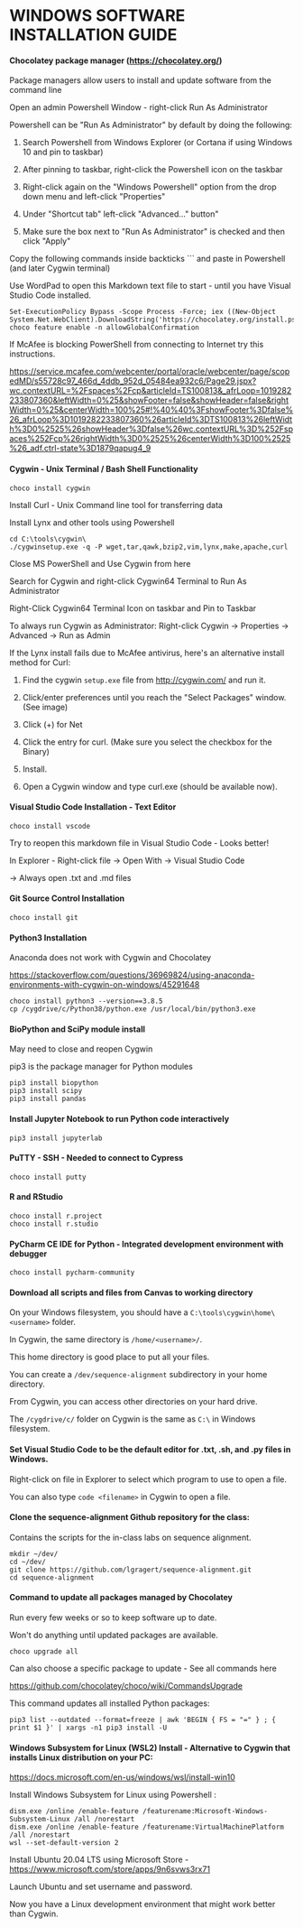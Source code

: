 # WINDOWS SOFTWARE INSTALLATION GUIDE



#### Chocolatey package manager (https://chocolatey.org/)

Package managers allow users to install and update software from the command line

Open an admin Powershell Window - right-click Run As Administrator 

Powershell can be "Run As Administrator" by default by doing the following:

1) Search Powershell from Windows Explorer (or Cortana if using Windows 10 and pin to taskbar)

2) After pinning to taskbar, right-click the Powershell icon on the taskbar

3) Right-click again on the "Windows Powershell" option from the drop down menu and left-click "Properties"

4) Under "Shortcut tab" left-click "Advanced..." button"

5) Make sure the box next to "Run As Administrator" is checked and then click "Apply"

Copy the following commands inside backticks ``` and paste in Powershell (and later Cygwin terminal)

Use WordPad to open this Markdown text file to start - until you have Visual Studio Code installed.


```
Set-ExecutionPolicy Bypass -Scope Process -Force; iex ((New-Object System.Net.WebClient).DownloadString('https://chocolatey.org/install.ps1'))
choco feature enable -n allowGlobalConfirmation
```

If McAfee is blocking PowerShell from connecting to Internet
try this instructions.

https://service.mcafee.com/webcenter/portal/oracle/webcenter/page/scopedMD/s55728c97_466d_4ddb_952d_05484ea932c6/Page29.jspx?wc.contextURL=%2Fspaces%2Fcp&articleId=TS100813&_afrLoop=1019282233807360&leftWidth=0%25&showFooter=false&showHeader=false&rightWidth=0%25&centerWidth=100%25#!%40%40%3FshowFooter%3Dfalse%26_afrLoop%3D1019282233807360%26articleId%3DTS100813%26leftWidth%3D0%2525%26showHeader%3Dfalse%26wc.contextURL%3D%252Fspaces%252Fcp%26rightWidth%3D0%2525%26centerWidth%3D100%2525%26_adf.ctrl-state%3D1879qapug4_9



#### Cygwin - Unix Terminal / Bash Shell Functionality

```
choco install cygwin
```

Install Curl - Unix Command line tool for transferring data

Install Lynx and other tools using Powershell

```
cd C:\tools\cygwin\
./cygwinsetup.exe -q -P wget,tar,qawk,bzip2,vim,lynx,make,apache,curl
```

Close MS PowerShell and Use Cygwin from here

Search for Cygwin and right-click Cygwin64 Terminal to Run As Administrator

Right-Click Cygwin64 Terminal Icon on taskbar and Pin to Taskbar

To always run Cygwin as Administrator: Right-click Cygwin -> Properties -> Advanced -> Run as Admin

If the Lynx install fails due to McAfee antivirus, here's an alternative install method for Curl:

1) Find the cygwin `setup.exe` file from http://cygwin.com/ and run it.

2) Click/enter preferences until you reach the "Select Packages" window. (See image)

3) Click (+) for Net

4) Click the entry for curl. (Make sure you select the checkbox for the Binary)

5) Install.

6) Open a Cygwin window and type curl.exe (should be available now).



#### Visual Studio Code Installation - Text Editor

```
choco install vscode
```

Try to reopen this markdown file in Visual Studio Code - Looks better!

In Explorer - Right-click file -> Open With -> Visual Studio Code

-> Always open .txt and .md files 



#### Git Source Control Installation

```
choco install git
```



#### Python3 Installation

Anaconda does not work with Cygwin and Chocolatey

https://stackoverflow.com/questions/36969824/using-anaconda-environments-with-cygwin-on-windows/45291648

```
choco install python3 --version==3.8.5
cp /cygdrive/c/Python38/python.exe /usr/local/bin/python3.exe
```



#### BioPython and SciPy module install

May need to close and reopen Cygwin

pip3 is the package manager for Python modules

```
pip3 install biopython
pip3 install scipy
pip3 install pandas
```



#### Install Jupyter Notebook to run Python code interactively

```
pip3 install jupyterlab
```



#### PuTTY - SSH - Needed to connect to Cypress

```
choco install putty
```



#### R and RStudio

```
choco install r.project
choco install r.studio
```



#### PyCharm CE IDE for Python - Integrated development environment with debugger

```
choco install pycharm-community
```



#### Download all scripts and files from Canvas to working directory

On your Windows filesystem, you should have a `C:\tools\cygwin\home\<username>` folder.

In Cygwin, the same directory is `/home/<username>/`.

This home directory is good place to put all your files.

You can create a `/dev/sequence-alignment` subdirectory in your home directory.

From Cygwin, you can access other directories on your hard drive.

The `/cygdrive/c/` folder on Cygwin is the same as `C:\` in Windows filesystem.



#### Set Visual Studio Code to be the default editor for .txt, .sh, and .py files in Windows.

Right-click on file in Explorer to select which program to use to open a file.

You can also type `code <filename>` in Cygwin to open a file.



#### Clone the sequence-alignment Github repository for the class:

Contains the scripts for the in-class labs on sequence alignment.

```
mkdir ~/dev/
cd ~/dev/
git clone https://github.com/lgragert/sequence-alignment.git
cd sequence-alignment
```



#### Command to update all packages managed by Chocolatey

Run every few weeks or so to keep software up to date.

Won't do anything until updated packages are available.

```
choco upgrade all
```

Can also choose a specific package to update - See all commands here

https://github.com/chocolatey/choco/wiki/CommandsUpgrade

This command updates all installed Python packages:

```
pip3 list --outdated --format=freeze | awk 'BEGIN { FS = "=" } ; { print $1 }' | xargs -n1 pip3 install -U
```



#### Windows Subsystem for Linux (WSL2) Install - Alternative to Cygwin that installs Linux distribution on your PC:

https://docs.microsoft.com/en-us/windows/wsl/install-win10

Install Windows Subsystem for Linux using Powershell :

```
dism.exe /online /enable-feature /featurename:Microsoft-Windows-Subsystem-Linux /all /norestart
dism.exe /online /enable-feature /featurename:VirtualMachinePlatform /all /norestart
wsl --set-default-version 2
```

Install Ubuntu 20.04 LTS using Microsoft Store - https://www.microsoft.com/store/apps/9n6svws3rx71

Launch Ubuntu and set username and password.

Now you have a Linux development environment that might work better than Cygwin.
